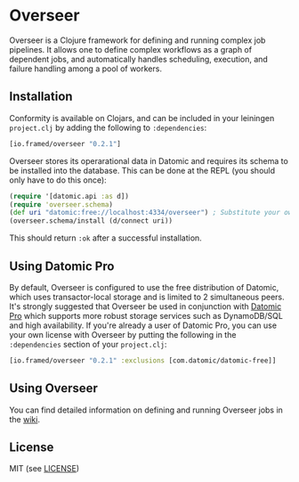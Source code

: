 # Overseer

Overseer is a Clojure framework for defining and running complex job pipelines. It allows one to define complex workflows as a graph of dependent jobs, and automatically handles scheduling, execution, and failure handling among a pool of workers.

## Installation

Conformity is available on Clojars, and can be included in your leiningen `project.clj` by adding the following to `:dependencies`:

```clj
[io.framed/overseer "0.2.1"]
```

Overseer stores its operarational data in Datomic and requires its schema to be installed into the database. This can be done at the REPL (you should only have to do this once):

```clj
(require '[datomic.api :as d])
(require 'overseer.schema)
(def uri "datomic:free://localhost:4334/overseer") ; Substitute your own as necessary
(overseer.schema/install (d/connect uri))
```

This should return `:ok` after a successful installation.

## Using Datomic Pro
By default, Overseer is configured to use the free distribution of Datomic, which uses transactor-local storage and is limited to 2 simultaneous peers. It's strongly suggested that Overseer be used in conjunction with [Datomic Pro](http://www.datomic.com/pricing.html) which supports more robust storage services such as DynamoDB/SQL and high availability. If you're already a user of Datomic Pro, you can use your own license with Overseer by putting the following in the `:dependencies` section of your `project.clj`:

```clj
[io.framed/overseer "0.2.1" :exclusions [com.datomic/datomic-free]]
```

## Using Overseer
You can find detailed information on defining and running Overseer jobs in the [wiki](https://github.com/framed-data/overseer/wiki).

## License

MIT (see [LICENSE](https://github.com/framed-data/overseer/blob/master/LICENSE))
